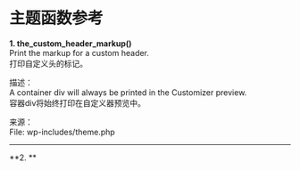 # 主题函数参考  

**1. the_custom_header_markup()**  
Print the markup for a custom header.  
打印自定义头的标记。

描述：  
A container div will always be printed in the Customizer preview.  
容器div将始终打印在自定义器预览中。  

来源：  
File: wp-includes/theme.php  

---

**2. **  
